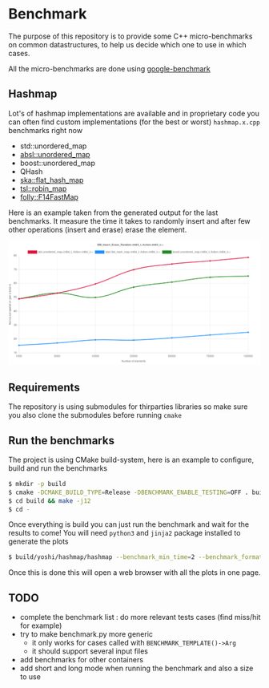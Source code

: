 # Benchmark

The purpose of this repository is to provide some C++ micro-benchmarks on common
datastructures, to help us decide which one to use in which cases.

All the micro-benchmarks are done using [google-benchmark](https://github.com/google/benchmark)

## Hashmap

Lot's of hashmap implementations are available and in proprietary code you
can often find custom implementations (for the best or worst) `hashmap.x.cpp`
benchmarks right now
- std::unordered_map
- [absl::unordered_map](https://abseil.io/)
- boost::unordered_map
- QHash
- [ska::flat_hash_map](https://github.com/skarupke/flat_hash_map)
- [tsl::robin_map](https://github.com/Tessil/robin-map)
- [folly::F14FastMap](https://github.com/facebook/folly/blob/master/folly/container/F14.md)

Here is an example taken from the generated output for the last benchmarks. It measure
the time it takes to randomly insert and after few other operations (insert and erase)
erase the element.

![example](https://github.com/banche/benchmark/blob/master/result_insert_erase_random.png "Random Insert/Erase performances")

## Requirements

The repository is using submodules for thirparties libraries so make sure
you also clone the submodules before running `cmake`

## Run the benchmarks

The project is using CMake build-system, here is an example to configure, build and run the benchmarks
```bash
$ mkdir -p build
$ cmake -DCMAKE_BUILD_TYPE=Release -DBENCHMARK_ENABLE_TESTING=OFF . build
$ cd build && make -j12
$ cd -
```

Once everything is build you can just run the benchmark and wait for the results to come! You will need `python3` and `jinja2` package installed to generate the plots

```bash
$ build/yoshi/hashmap/hashmap --benchmark_min_time=2 --benchmark_format=json | python3 benchmark.py
```
Once this is done this will open a web browser with all the plots in one page.

## TODO

- complete the benchmark list : do more relevant tests cases (find miss/hit for example)
- try to make benchmark.py more generic
    - it only works for cases called with `BENCHMARK_TEMPLATE()->Arg`
    - it should support several input files
- add benchmarks for other containers
- add short and long mode when running the benchmark and also a size to use

